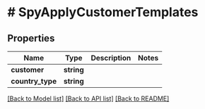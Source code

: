 # # SpyApplyCustomerTemplates

## Properties

Name | Type | Description | Notes
------------ | ------------- | ------------- | -------------
**customer** | **string** |  |
**country_type** | **string** |  |

[[Back to Model list]](../../README.md#models) [[Back to API list]](../../README.md#endpoints) [[Back to README]](../../README.md)
